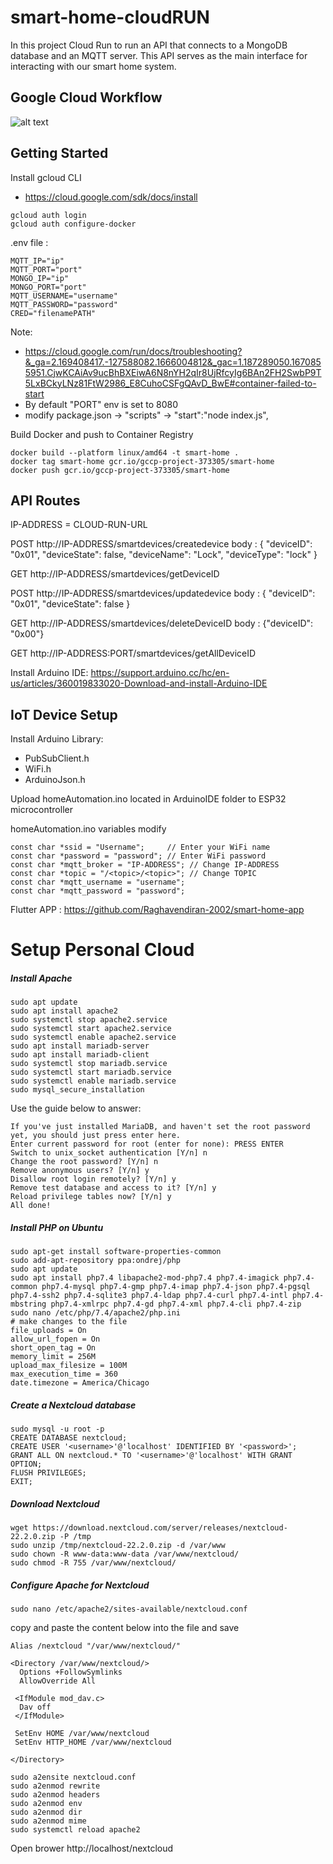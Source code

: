 # smart-home-cloudRUN

In this project Cloud Run to run an API that connects to a MongoDB database and an MQTT server. This API serves as the main interface for interacting with our smart home system.

## Google Cloud Workflow

![alt text](https://firebasestorage.googleapis.com/v0/b/gccp-project-373305.appspot.com/o/GCCP%20workflow.png?alt=media&token=21e00844-1c8a-43fd-8636-4154ba55fb92)

## Getting Started

Install gcloud CLI

- https://cloud.google.com/sdk/docs/install

```
gcloud auth login
gcloud auth configure-docker
```

.env file :

```
MQTT_IP="ip"
MQTT_PORT="port"
MONGO_IP="ip"
MONGO_PORT="port"
MQTT_USERNAME="username"
MQTT_PASSWORD="password"
CRED="filenamePATH"
```

Note:

- https://cloud.google.com/run/docs/troubleshooting?&_ga=2.169408417.-127588082.1666004812&_gac=1.187289050.1670855951.CjwKCAiAv9ucBhBXEiwA6N8nYH2qIr8UjRfcyIg6BAn2FH2SwbP9T5LxBCkyLNz81FtW2986_E8CuhoCSFgQAvD_BwE#container-failed-to-start
- By default "PORT" env is set to 8080
- modify package.json -> "scripts" ->
  "start":"node index.js",

Build Docker and push to Container Registry

```
docker build --platform linux/amd64 -t smart-home .
docker tag smart-home gcr.io/gccp-project-373305/smart-home
docker push gcr.io/gccp-project-373305/smart-home
```

## API Routes

IP-ADDRESS = CLOUD-RUN-URL

POST
http://IP-ADDRESS/smartdevices/createdevice
body : {
"deviceID": "0x01",
"deviceState": false,
"deviceName": "Lock",
"deviceType": "lock"
}

GET
http://IP-ADDRESS/smartdevices/getDeviceID

POST
http://IP-ADDRESS/smartdevices/updatedevice
body : {
"deviceID": "0x01",
"deviceState": false
}

GET
http://IP-ADDRESS/smartdevices/deleteDeviceID
body : {"deviceID": "0x00"}

GET
http://IP-ADDRESS:PORT/smartdevices/getAllDeviceID

Install Arduino IDE:
https://support.arduino.cc/hc/en-us/articles/360019833020-Download-and-install-Arduino-IDE

## IoT Device Setup

Install Arduino Library:

- PubSubClient.h
- WiFi.h
- ArduinoJson.h

Upload homeAutomation.ino located in ArduinoIDE folder to ESP32 microcontroller

homeAutomation.ino variables modify

```
const char *ssid = "Username";     // Enter your WiFi name
const char *password = "password"; // Enter WiFi password
const char *mqtt_broker = "IP-ADDRESS"; // Change IP-ADDRESS
const char *topic = "/<topic>/<topic>"; // Change TOPIC
const char *mqtt_username = "username";
const char *mqtt_password = "password";
```

Flutter APP : https://github.com/Raghavendiran-2002/smart-home-app

# Setup Personal Cloud

##### Install Apache

```
sudo apt update
sudo apt install apache2
sudo systemctl stop apache2.service
sudo systemctl start apache2.service
sudo systemctl enable apache2.service
sudo apt install mariadb-server
sudo apt install mariadb-client
sudo systemctl stop mariadb.service
sudo systemctl start mariadb.service
sudo systemctl enable mariadb.service
sudo mysql_secure_installation
```

Use the guide below to answer:

```
If you've just installed MariaDB, and haven't set the root password yet, you should just press enter here.
Enter current password for root (enter for none): PRESS ENTER
Switch to unix_socket authentication [Y/n] n
Change the root password? [Y/n] n
Remove anonymous users? [Y/n] y
Disallow root login remotely? [Y/n] y
Remove test database and access to it? [Y/n] y
Reload privilege tables now? [Y/n] y
All done!
```

##### Install PHP on Ubuntu

```
sudo apt-get install software-properties-common
sudo add-apt-repository ppa:ondrej/php
sudo apt update
sudo apt install php7.4 libapache2-mod-php7.4 php7.4-imagick php7.4-common php7.4-mysql php7.4-gmp php7.4-imap php7.4-json php7.4-pgsql php7.4-ssh2 php7.4-sqlite3 php7.4-ldap php7.4-curl php7.4-intl php7.4-mbstring php7.4-xmlrpc php7.4-gd php7.4-xml php7.4-cli php7.4-zip
sudo nano /etc/php/7.4/apache2/php.ini
# make changes to the file
file_uploads = On
allow_url_fopen = On
short_open_tag = On
memory_limit = 256M
upload_max_filesize = 100M
max_execution_time = 360
date.timezone = America/Chicago
```

##### Create a Nextcloud database

```
sudo mysql -u root -p
CREATE DATABASE nextcloud;
CREATE USER '<username>'@'localhost' IDENTIFIED BY '<password>';
GRANT ALL ON nextcloud.* TO '<username>'@'localhost' WITH GRANT OPTION;
FLUSH PRIVILEGES;
EXIT;
```

##### Download Nextcloud

```
wget https://download.nextcloud.com/server/releases/nextcloud-22.2.0.zip -P /tmp
sudo unzip /tmp/nextcloud-22.2.0.zip -d /var/www
sudo chown -R www-data:www-data /var/www/nextcloud/
sudo chmod -R 755 /var/www/nextcloud/
```

##### Configure Apache for Nextcloud

```
sudo nano /etc/apache2/sites-available/nextcloud.conf
```

copy and paste the content below into the file and save

```
Alias /nextcloud "/var/www/nextcloud/"

<Directory /var/www/nextcloud/>
  Options +FollowSymlinks
  AllowOverride All

 <IfModule mod_dav.c>
  Dav off
 </IfModule>

 SetEnv HOME /var/www/nextcloud
 SetEnv HTTP_HOME /var/www/nextcloud

</Directory>
```

```
sudo a2ensite nextcloud.conf
sudo a2enmod rewrite
sudo a2enmod headers
sudo a2enmod env
sudo a2enmod dir
sudo a2enmod mime
sudo systemctl reload apache2

```

Open brower http://localhost/nextcloud
